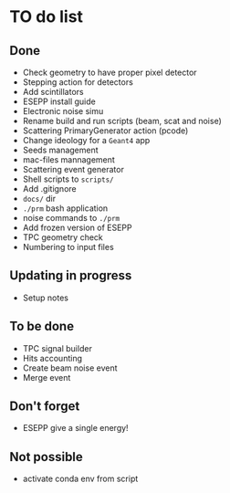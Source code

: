 # TO do list

## Done
  * Check geometry to have proper pixel detector
  * Stepping action for detectors
  * Add scintillators
  * ESEPP install guide
  * Electronic noise simu
  * Rename build and run scripts (beam, scat and noise)
  * Scattering PrimaryGenerator action (pcode)
  * Change ideology for a `Geant4` app
  * Seeds management
  * mac-files mannagement
  * Scattering event generator
  * Shell scripts to `scripts/`
  * Add .gitignore
  * `docs/` dir
  * `./prm` bash application
  * noise commands to `./prm`
  * Add frozen version of ESEPP
  * TPC geometry check
  * Numbering to input files

## Updating in progress
  * Setup notes

## To be done
  * TPC signal builder
  * Hits accounting
  * Create beam noise event
  * Merge event

## Don't forget
  * ESEPP give a single energy!

## Not possible 
  * activate conda env from script
